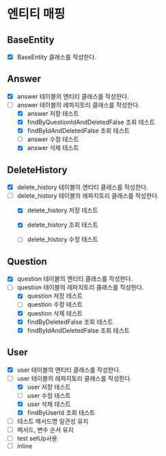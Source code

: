 # 엔티티 매핑

## BaseEntity
- [x] BaseEntity 클래스를 작성한다.

## Answer
- [X] answer 테이블의 엔티티 클래스를 작성한다.
- [ ] answer 테이블의 레파지토리 클래스를 작성한다.
    - [x] answer 저장 테스트
    - [x] findByQuestionIdAndDeletedFalse 조회 테스트
    - [x] findByIdAndDeletedFalse 조회 테스트
    - [ ] answer 수정 테스트
    - [x] answer 삭제 테스트

## DeleteHistory
- [x] delete_history 테이블의 엔티티 클래스를 작성한다.
- [ ] delete_history 테이블의 레파지토리 클래스를 작성한다.
    - [x] delete_history 저장 테스트
    - [x] delete_history 조회 테스트
    - [ ] delete_history 수정 테스트


## Question
- [x] question 테이블의 엔티티 클래스를 작성한다.
- [ ] question 테이블의 레파지토리 클래스를 작성한다.
    - [x] question 저장 테스트
    - [ ] question 수정 테스트
    - [x] question 삭제 테스트
    - [x] findByDeletedFalse 조회 테스트
    - [x] findByIdAndDeletedFalse 조회 테스트

## User
- [x] user 테이블의 엔티티 클래스를 작성한다.
- [ ] user 테이블의 레파지토리 클래스를 작성한다.
    - [x] user 저장 테스트
    - [ ] user 수정 테스트
    - [x] user 삭제 테스트
    - [x] findByUserId 조회 테스트

- [ ] 테스트 메서드명 일관성 유지
- [ ] 메서드, 변수 순서 유지
- [ ] test setUp사용
- [ ] inline
